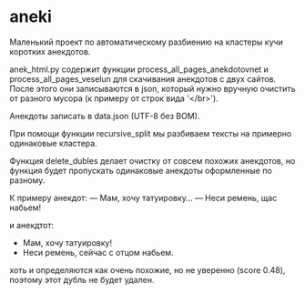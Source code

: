# aneki
Маленький проект по автоматическому разбиению на кластеры кучи коротких анекдотов. 

anek_html.py содержит функции process_all_pages_anekdotovnet и process_all_pages_veselun для скачивания анекдотов с двух сайтов. После этого они записываются в json, который нужно вручную очистить от разного мусора (к примеру от строк вида '\</br\>').

Анекдоты записать в data.json (UTF-8 без BOM). 

При помощи функции recursive_split мы разбиваем тексты на примерно одинаковые кластера. 

Функция delete_dubles делает очистку от совсем похожих анекдотов, но функция будет пропускать одинаковые анекдоты оформленные по разному. 

К примеру анекдот:
— Мам, хочу татуировку…
— Неси ремень, щас набьем! 

и анекдтот:
- Мам, хочу татуировку!
- Неси ремень, сейчас с отцом набьем. 

хоть и определяются как очень похожие, но не уверенно (score 0.48), поэтому этот дубль не будет удален.
